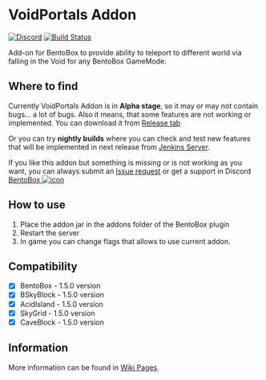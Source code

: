 # VoidPortals Addon
[![Discord](https://img.shields.io/discord/272499714048524288.svg?logo=discord)](https://discord.bentobox.world)
[![Build Status](https://ci.codemc.org/buildStatus/icon?job=BentoBoxWorld/VoidPortals)](https://ci.codemc.org/job/BentoBoxWorld/job/VoidPortals/)

Add-on for BentoBox to provide ability to teleport to different world via falling in the Void for any BentoBox GameMode. 

## Where to find

Currently VoidPortals Addon is in **Alpha stage**, so it may or may not contain bugs... a lot of bugs. Also it means, that some features are not working or implemented. 
You can download it from [Release tab](https://github.com/BentoBoxWorld/VoidPortals/releases)

Or you can try **nightly builds** where you can check and test new features that will be implemented in next release from [Jenkins Server](https://ci.codemc.org/job/BentoBoxWorld/job/VoidPortals/lastStableBuild/).

If you like this addon but something is missing or is not working as you want, you can always submit an [Issue request](https://github.com/BentoBoxWorld/VoidPortals/issues) or get a support in Discord [BentoBox ![icon](https://avatars2.githubusercontent.com/u/41555324?s=15&v=4)](https://discord.bentobox.world)

## How to use

1. Place the addon jar in the addons folder of the BentoBox plugin
2. Restart the server
3. In game you can change flags that allows to use current addon.

## Compatibility

- [x] BentoBox - 1.5.0 version
- [x] BSkyBlock - 1.5.0 version
- [x] AcidIsland - 1.5.0 version
- [x] SkyGrid - 1.5.0 version
- [x] CaveBlock - 1.5.0 version

## Information

More information can be found in [Wiki Pages](https://github.com/BentoBoxWorld/VoidPortals/wiki).
